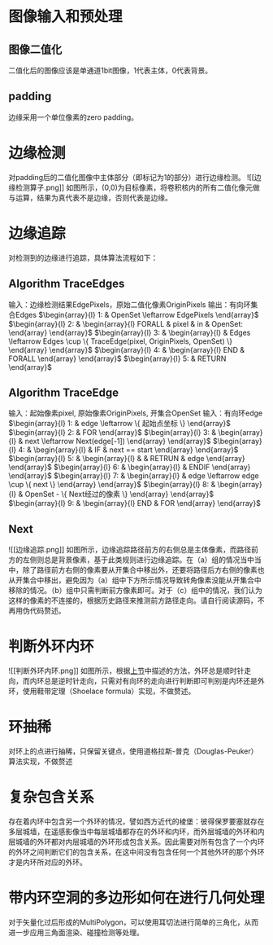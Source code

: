 # 图像输入和预处理
## 图像二值化
二值化后的图像应该是单通道1bit图像，1代表主体，0代表背景。
## padding
边缘采用一个单位像素的zero padding。
# 边缘检测
对padding后的二值化图像中主体部分（即标记为1的部分）进行边缘检测。
![[边缘检测算子.png]]
如图所示，(0,0)为目标像素，将卷积核内的所有二值化像元做与运算，结果为真代表不是边缘，否则代表是边缘。
# 边缘追踪
对检测到的边缘进行追踪，具体算法流程如下：
## Algorithm TraceEdges
输入：边缘检测结果EdgePixels，原始二值化像素OriginPixels
输出：有向环集合Edges
$\begin{array}{l} 1: & OpenSet \leftarrow EdgePixels \end{array}$
$\begin{array}{l} 2: & \begin{array}{l} FORALL & pixel & in & OpenSet: \end{array} \end{array}$
$\begin{array}{l} 3: & \begin{array}{l} & Edges \leftarrow Edges \cup \{ TraceEdge(pixel, OriginPixels, OpenSet) \} \end{array} \end{array}$
$\begin{array}{l} 4: & \begin{array}{l} END & FORALL \end{array} \end{array}$
$\begin{array}{l} 5: & RETURN \end{array}$
## Algorithm TraceEdge
输入：起始像素pixel, 原始像素OriginPixels, 开集合OpenSet
输入：有向环edge
$\begin{array}{l} 1: & edge \leftarrow \{ 起始点坐标 \} \end{array}$
$\begin{array}{l} 2: & FOR \end{array}$
$\begin{array}{l} 3: & \begin{array}{l} & next \leftarrow Next(edge[-1]) \end{array} \end{array}$
$\begin{array}{l} 4: & \begin{array}{l} & IF & next == start \end{array} \end{array}$
$\begin{array}{l} 5: & \begin{array}{l} & & RETRUN & edge \end{array} \end{array}$
$\begin{array}{l} 6: & \begin{array}{l} & ENDIF \end{array} \end{array}$
$\begin{array}{l} 7: & \begin{array}{l} & edge \leftarrow edge \cup \{ next \} \end{array} \end{array}$
$\begin{array}{l} 8: & \begin{array}{l} & OpenSet - \{ Next经过的像素 \} \end{array} \end{array}$
$\begin{array}{l} 9: & \begin{array}{l} END & FOR \end{array} \end{array}$
## Next
![[边缘追踪.png]]
如图所示，边缘追踪路径前方的右侧总是主体像素，而路径前方的左侧则总是背景像素，基于此类规则进行边缘追踪。在（a）组的情况当中当中，除了路径前方右侧的像素要从开集合中移出外，还要将路径后方右侧的像素也从开集合中移出，避免因为（a）组中下方所示情况导致转角像素没能从开集合中移除的情况。（b）组中只需判断前方像素即可。对于（c）组中的情况，我们认为这样的像素的不连接的，根据历史路径来推测前方路径走向。请自行阅读源码，不再用伪代码赘述。
# 判断外环内环
![[判断外环内环.png]]
如图所示，根据[上节](##边缘追踪)中描述的方法，外环总是顺时针走向，而内环总是逆时针走向，只需对有向环的走向进行判断即可判别是内环还是外环，使用鞋带定理（Shoelace formula）实现，不做赘述。
# 环抽稀
对环上的点进行抽稀，只保留关键点，使用道格拉斯-普克（Douglas-Peuker）算法实现，不做赘述
# 复杂包含关系
存在着内环中包含另一个外环的情况，譬如西方近代的棱堡：彼得保罗要塞就存在多层城墙，在遥感影像当中每层城墙都存在的外环和内环，而外层城墙的外环和内层城墙的外环都对内层城墙的外环形成包含关系。因此需要对所有包含了一个内环的外环之间判断它们的包含关系，在这中间没有包含任何一个其他外环的那个外环才是内环所对应的外环。
# 带内环空洞的多边形如何在进行几何处理
对于矢量化过后形成的MultiPolygon，可以使用耳切法进行简单的三角化，从而进一步应用三角面渲染、碰撞检测等处理。
